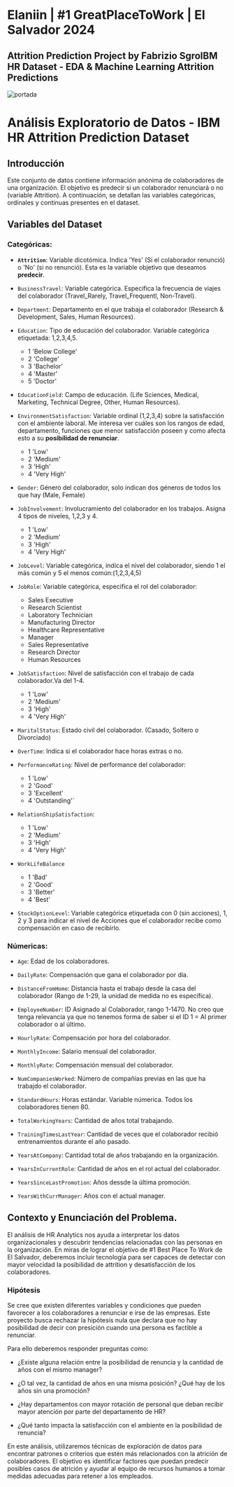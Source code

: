 # **Elaniin | #1 GreatPlaceToWork | El Salvador 2024**
## Attrition Prediction Project by Fabrizio SgroIBM HR Dataset - EDA &amp; Machine Learning Attrition Predictions
![portada](https://github.com/Faabrisgro/data_science_final/assets/117785876/672ba56b-7197-4ea7-b9ab-d4a6fc6a0add)

# Análisis Exploratorio de Datos - IBM HR Attrition Prediction Dataset 

## Introducción

Este conjunto de datos contiene información anónima de colaboradores de una organización. El objetivo es predecir si un colaborador renunciará o no (variable Attrition). A continuación, se detallan las variables categóricas, ordinales y continuas presentes en el dataset.

## Variables del Dataset

### Categóricas:

- **`Attrition`**: Variable dicotómica. Indica 'Yes' (Si el colaborador renunció) o 'No' (si no renunció). Esta es la variable objetivo que deseamos **predecir**.

- `BusinessTravel`: Variable categórica. Especifica la frecuencia de viajes del colaborador (Travel_Rarely, Travel_Frequentl, Non-Travel).

- `Department`: Departamento en el que trabaja el colaborador (Research & Development, Sales, Human Resources).

- `Education`: Tipo de educación del colaborador. Variable categórica etiquetada: 1,2,3,4,5.
    + 1 'Below College'
    + 2 'College'
    + 3 'Bachelor'
    + 4 'Master'
    + 5 'Doctor'

- `EducationField`: Campo de educación. (Life Sciences, Medical, Marketing, Technical Degree, Other, Human Resources).

- `EnvironmentSatisfaction`: Variable ordinal (1,2,3,4) sobre la satisfacción con el ambiente laboral. Me interesa ver cuáles son los rangos de edad, departamento, funciones que menor satisfacción poseen y como afecta esto a su **posibilidad de renunciar**.
    + 1 'Low'
    + 2 'Medium'
    + 3 'High'
    + 4 'Very High'

- `Gender`: Género del colaborador, solo indican dos géneros de todos los que hay (Male, Female)

- `JobInvolvement`: Involucramiento del colaborador en los trabajos. Asigna 4 tipos de niveles, 1,2,3 y 4.
    + 1 'Low'
    + 2 'Medium'
    + 3 'High'
    + 4 'Very High' 

- `JobLevel`: Variable categórica, indica el nivel del colaborador, siendo 1 el más común y 5 el menos común:(1,2,3,4,5) 

- `JobRole`: Variable categórica, especifica el rol del colaborador:
    + Sales Executive	
    + Research Scientist
    + Laboratory Technician	
    + Manufacturing Director	
    + Healthcare Representative	
    + Manager	
    + Sales Representative	
    + Research Director
    + Human Resources

- `JobSatisfaction`: Nivel de satisfacción con el trabajo de cada colaborador.Va del 1-4.
    + 1 'Low'
    + 2 'Medium'
    + 3 'High'
    + 4 'Very High'

- `MaritalStatus`: Estado civil del colaborador. (Casado, Soltero o Divorciado)

- `OverTime`: Indica si el colaborador hace horas extras o no.

- `PerformanceRating`: Nivel de performance del colaborador: 
    + 1 'Low'
    + 2 'Good'
    + 3 'Excellent'
    + 4 'Outstanding'`

- `RelationShipSatisfaction`: 
    + 1 'Low'
    + 2 'Medium'
    + 3 'High'
    + 4 'Very High'

- `WorkLifeBalance`
    + 1 'Bad'
    + 2 'Good'
    + 3 'Better'
    + 4 'Best'

- `StockOptionLevel`: Variable categórica etiquetada con 0 (sin acciones), 1, 2 y 3 para indicar el nivel de Acciones que el colaborador recibe como compensación en caso de recibirlo. 


### Númericas:

- `Age`: Edad de los colaboradores.

- `DailyRate`: Compensación que gana el colaborador por día.

- `DistanceFromHome`: Distancia hasta el trabajo desde la casa del colaborador (Rango de 1-29, la unidad de medida no es específica).

- `EmployeeNumber`: ID Asignado al Colaborador, rango 1-1470. No creo que tenga relevancia ya que no tenemos forma de saber si el ID 1 = Al primer colaborador o al último.

- `HourlyRate`: Compensación por hora del colaborador.

- `MonthlyIncome`: Salario mensual del colaborador.

- `MonthlyRate`: Compensación mensual del colaborador.

- `NumCompaniesWorked`: Número de compañías previas en las que ha trabajdo el colaborador.

- `StandardHours`: Horas estándar. Variable númerica. Todos los colaboradores tienen 80.

- `TotalWorkingYears`: Cantidad de años total trabajando.

- `TrainingTimesLastYear`: Cantidad de veces que el colaborador recibió entrenamientos durante el año pasado.

- `YearsAtCompany`: Cantidad total de años trabajando en la organización.

- `YearsInCurrentRole`: Cantidad de años en el rol actual del colaborador.

- `YearsSinceLastPromotion`: Años dessde la última promoción.

- `YearsWithCurrManager`: Años con el actual manager.

## Contexto y Enunciación del Problema.

El análisis de HR Analytics nos ayuda a interpretar los datos organizacionales y descubrir tendencias relacionadas con las personas en la organización. En miras de lograr el objetivo de #1 Best Place To Work de El Salvador, deberemos incluir tecnología para ser capaces de detectar con mayor velocidad la posibilidad de attrition y desatisfacción de los colaboradores.

### Hipótesis 
Se cree que existen diferentes variables y condiciones que pueden favorecer a los colaboradores a renunciar e irse de las empresas. Este proyecto busca rechazar la hipótesis nula que declara que no hay posibilidad de decir con presición cuando una persona es factible a renunciar.

Para ello deberemos responder preguntas como:
+ ¿Existe alguna relación entre la posibilidad de renuncia y la cantidad de años con el mismo manager? 

+ ¿O tal vez, la cantidad de años en una misma posición? ¿Qué hay de los años sin una promoción?

+ ¿Hay departamentos con mayor rotación de personal que deban recibir mayor atención por parte del departamento de HR? 

+ ¿Qué tanto impacta la satisfacción con el ambiente en la posibilidad de renuncia? 

En este análisis, utilizaremos técnicas de exploración de datos para encontrar patrones o criterios que estén más relacionados con la atrición de colaboradores. El objetivo es identificar factores que puedan predecir posibles casos de atrición y ayudar al equipo de recursos humanos a tomar medidas adecuadas para retener a los empleados.
